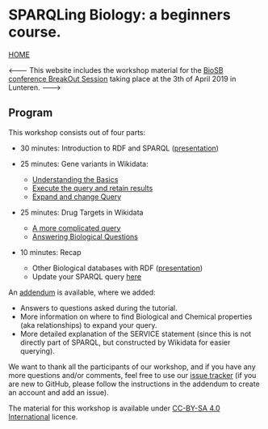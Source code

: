 SPARQLing Biology: a beginners course.
=============================================================================================

[HOME](https://bigcat-um.github.io/SPARQLTutorialBioSB2019/)

<--- 
This website includes the workshop material for the [BioSB conference BreakOut Session](https://www.bigcat.unimaas.nl/sparqling-biology-breakout-session-at-biosb-2019/) 
taking place at the 3th of April 2019 in Lunteren.
--->

Program
---------

This workshop consists out of four parts:

* 30 minutes: Introduction to RDF and SPARQL ([presentation](/Presentation_introRDF.pdf))

* 25 minutes: Gene variants in Wikidata:
   * [Understanding the Basics](Assignments/assignment1A.md)
   * [Execute the query and retain results](Assignments/assignment1B.md)
   * [Expand and change Query](Assignments/assignment1C.md)
   
* 25 minutes: Drug Targets in Wikidata
   * [A more complicated query](Assignments/assignment2A.md)
   * [Answering Biological Questions](Assignments/assignment2B.md)
   
* 10 minutes: Recap
   * Other Biological databases with RDF ([presentation](/Presentation_introRDF.pdf))
   * Update your SPARQL query [here](https://github.com/BiGCAT-UM/SPARQLTutorialBioSB2019/tree/master/ParticipantQueries)

An [addendum](Assignments/AddendumBioSb2019.md) is available, where we added:
* Answers to questions asked during the tutorial.
* More information on where to find Biological and Chemical properties (aka relationships) to expand your query.
* More detailed explanation of the SERVICE statement (since this is not directly part of SPARQL, but constructed by Wikidata for easier querying).

We want to thank all the participants of our workshop, and if you have any more questions and/or comments, feel free to use our [issue tracker](https://github.com/DeniseSl22/SPARQLTutorials/issues) (if you are new to GitHub, please follow the instructions in the addendum to create an account and add an issue).


The material for this workshop is available under [CC-BY-SA 4.0 International](https://creativecommons.org/licenses/by-sa/4.0/legalcode) licence.
